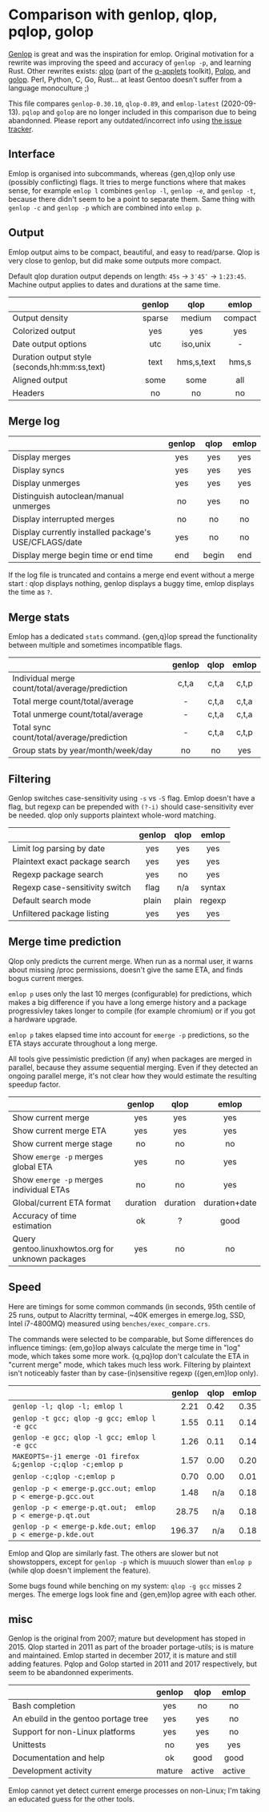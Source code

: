 # Comparison with genlop, qlop, pqlop, golop

[Genlop](https://github.com/gentoo-perl/genlop) is great and was the inspiration for emlop. Original
motivation for a rewrite was improving the speed and accuracy of `genlop -p`, and learning
Rust. Other rewrites exists: [qlop](https://github.com/gentoo/portage-utils) (part of the
[q-applets](https://wiki.gentoo.org/wiki/Q_applets) toolkit),
[Pqlop](https://bitbucket.org/LK4D4/pqlop), and [golop](https://github.com/klausman/golop). Perl,
Python, C, Go, Rust... at least Gentoo doesn't suffer from a language monoculture ;)

This file compares `genlop-0.30.10`, `qlop-0.89`, and `emlop-latest` (2020-09-13). `pqlop` and
`golop` are no longer included in this comparison due to being abandonned. Please report any
outdated/incorrect info using [the issue tracker](https://github.com/vincentdephily/emlop/issues).


## Interface

Emlop is organised into subcommands, whereas {gen,q}lop only use (possibly conflicting) flags. It
tries to merge functions where that makes sense, for example `emlop l` combines `genlop -l`, `genlop
-e`, and `genlop -t`, because there didn't seem to be a point to separate them. Same thing with
`genlop -c` and `genlop -p` which are combined into `emlop p`.

## Output

Emlop output aims to be compact, beautiful, and easy to read/parse. Qlop is very close to genlop,
but did make some outputs more compact.

Default qlop duration output depends on length: `45s` -> `3′45″` -> `1:23:45`. Machine output
applies to dates and durations at the same time.

|                                                   | genlop | qlop       | emlop   |
| :------------------------------------------------ | :----: | :--------: | :-----: |
| Output density                                    | sparse | medium     | compact |
| Colorized output                                  | yes    | yes        | yes     |
| Date output options                               | utc    | iso,unix   | -       |
| Duration output style (seconds,hh:mm:ss,text)     | text   | hms,s,text | hms,s   |
| Aligned output                                    | some   | some       | all     |
| Headers                                           | no     | no         | no      |

## Merge log

|                                                       | genlop | qlop  | emlop |
| :---------------------------------------------------- | :----: | :---: | :---: |
| Display merges                                        | yes    | yes   | yes   |
| Display syncs                                         | yes    | yes   | yes   |
| Display unmerges                                      | yes    | yes   | yes   |
| Distinguish autoclean/manual unmerges                 | no     | yes   | no    |
| Display interrupted merges                            | no     | no    | no    |
| Display currently installed package's USE/CFLAGS/date | yes    | no    | no    |
| Display merge begin time or end time                  | end    | begin | end   |

If the log file is truncated and contains a merge end event without a merge start : qlop displays
nothing, genlop displays a buggy time, emlop displays the time as `?`.

## Merge stats

Emlop has a dedicated `stats` command. {gen,q}lop spread the functionality between multiple and
sometimes incompatible flags.

|                                                          | genlop | qlop  | emlop |
| :------------------------------------------------------- | :----: | :---: | :---: |
| Individual merge count/total/average/prediction          | c,t,a  | c,t,a | c,t,p |
| Total merge count/total/average                          | -      | c,t,a | c,t,a |
| Total unmerge count/total/average                        | -      | c,t,a | c,t,a |
| Total sync count/total/average/prediction                | -      | c,t,a | c,t,p |
| Group stats by year/month/week/day                       | no     | no    | yes   |

## Filtering

Genlop switches case-sensitivity using `-s` vs `-S` flag. Emlop doesn't have a flag, but regexp can
be prepended with `(?-i)` should case-sensitivity ever be needed. qlop only supports plaintext
whole-word matching.

|                                                        | genlop | qlop  | emlop  |
| :----------------------------------------------------- | :----: | :--:  | :----: |
| Limit log parsing by date                              | yes    | yes   | yes    |
| Plaintext exact package search                         | yes    | yes   | yes    |
| Regexp package search                                  | yes    | no    | yes    |
| Regexp case-sensitivity switch                         | flag   | n/a   | syntax |
| Default search mode                                    | plain  | plain | regexp |
| Unfiltered package listing                             | yes    | yes   | yes    |

## Merge time prediction

Qlop only predicts the current merge. When run as a normal user, it warns about missing /proc
permissions, doesn't give the same ETA, and finds bogus current merges.

`emlop p` uses only the last 10 merges (configurable) for predictions, which makes a big difference
if you have a long emerge history and a package progressivley takes longer to compile (for example
chromium) or if you got a hardware upgrade.

`emlop p` takes elapsed time into account for `emerge -p` predictions, so the ETA stays accurate
throughout a long merge.

All tools give pessimistic prediction (if any) when packages are merged in parallel, because they
assume sequential merging. Even if they detected an ongoing parallel merge, it's not clear how they
would estimate the resulting speedup factor.

|                                                          | genlop   | qlop     | emlop         |
| :------------------------------------------------------- | :------: | :------: | :-----------: |
| Show current merge                                       | yes      | yes      | yes           |
| Show current merge ETA                                   | yes      | yes      | yes           |
| Show current merge stage                                 | no       | no       | no            |
| Show `emerge -p` merges global ETA                       | yes      | no       | yes           |
| Show `emerge -p` merges individual ETAs                  | no       | no       | yes           |
| Global/current ETA format                                | duration | duration | duration+date |
| Accuracy of time estimation                              | ok       | ?        | good          |
| Query gentoo.linuxhowtos.org for unknown packages        | yes      | no       | no            |

## Speed

Here are timings for some common commands (in seconds, 95th centile of 25 runs, output to Alacritty
terminal, ~40K emerges in emerge.log, SSD, Intel i7-4800MQ) measured using
`benches/exec_compare.crs`.

The commands were selected to be comparable, but Some differences do influence timings: {em,go}lop
always calculate the merge time in "log" mode, which takes some more work. {q,pq}lop don't calculate
the ETA in "current merge" mode, which takes much less work. Filtering by plaintext isn't noticeably
faster than by case-(in)sensitive regexp ({gen,em}lop only).

|                                                               | genlop | qlop | emlop |
| :-------------------------------------------------------------| -----: | ---: | ----: |
| `genlop -l; qlop -l; emlop l`                                 |   2.21 | 0.42 |  0.35 |
| `genlop -t gcc; qlop -g gcc; emlop l -e gcc`                  |   1.55 | 0.11 |  0.14 |
| `genlop -e gcc; qlop -l gcc; emlop l -e gcc`                  |   1.26 | 0.11 |  0.14 |
| `MAKEOPTS=-j1 emerge -O1 firefox &;genlop -c;qlop -c;emlop p` |   1.57 | 0.00 |  0.20 |
| `genlop -c;qlop -c;emlop p`                                   |   0.70 | 0.00 |  0.01 |
| `genlop -p < emerge-p.gcc.out; emlop p < emerge-p.gcc.out`    |   1.48 | n/a  |  0.18 |
| `genlop -p < emerge-p.qt.out;  emlop p < emerge-p.qt.out`     |  28.75 | n/a  |  0.18 |
| `genlop -p < emerge-p.kde.out; emlop p < emerge-p.kde.out`    | 196.37 | n/a  |  0.18 |

Emlop and Qlop are similarly fast. The others are slower but not showstoppers, except for `genlop
-p` which is muuuch slower than `emlop p` (while qlop doesn't implement the feature).

Some bugs found while benching on my system: `qlop -g gcc` misses 2 merges. The emerge logs look
fine and {gen,em}lop agree with each other.

## misc

Genlop is the original from 2007; mature but development has stoped in 2015. Qlop started in 2011 as
part of the broader portage-utils; is is mature and maintained. Emlop started in december 2017, it
is mature and still adding features. Pqlop and Golop started in 2011 and 2017 respectively, but seem
to be abandonned experiments.

|                                                       | genlop | qlop   | emlop  |
| :---------------------------------------------------- | :----: | :----: | :----: |
| Bash completion                                       | yes    | no     | no     |
| An ebuild in the gentoo portage tree                  | yes    | yes    | no     |
| Support for non-Linux platforms                       | yes    | yes    | no     |
| Unittests                                             | no     | yes    | yes    |
| Documentation and help                                | ok     | good   | good   |
| Development activity                                  | mature | active | active |

Emlop cannot yet detect current emerge processes on non-Linux; I'm taking an educated guess for the
other tools.

